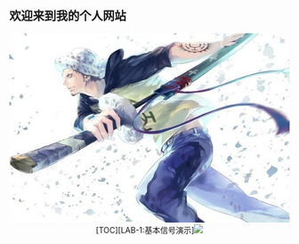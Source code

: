 ## **欢迎来到我的个人网站**
<center>
  <img src="https://github.com/nanyangcheng/chengpeng.github.com/raw/master/psb%20(4).jpg" > 
  <center>
 
 <center>
  [TOC][LAB-1:基本信号演示]<img src="https://github.com/nanyangcheng/chengpeng.github.com/blob/master/lab-1.md" > 
  <center>  
